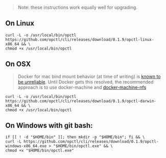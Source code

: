 >Note: these instructions work equally well for upgrading.

## On Linux

```shell
curl -L -o /usr/local/bin/opctl https://github.com/opctl/cli/releases/download/0.1.9/opctl-linux-x86_64 && \
chmod +x /usr/local/bin/opctl
```

## On OSX

> Docker for mac bind mount behavior (at time of writing) is
> [known to be unreliable](https://forums.docker.com/t/file-access-in-mounted-volumes-extremely-slow-cpu-bound/8076).
> Until Docker gets this resolved, the recommended approach is to use
> docker-machine and
> [docker-machine-nfs](https://github.com/adlogix/docker-machine-nfs)

```shell
curl -L -o /usr/local/bin/opctl https://github.com/opctl/cli/releases/download/0.1.9/opctl-darwin-x86_64 && \
chmod +x /usr/local/bin/opctl
```

## On Windows with git bash:

```shell
if [[ ! -d "$HOME/bin" ]]; then mkdir -p "$HOME/bin"; fi && \
curl -L https://github.com/opctl/cli/releases/download/0.1.9/opctl-windows-x86_64.exe > "$HOME/bin/opctl.exe" && \
chmod +x "$HOME/bin/opctl.exe"
```

